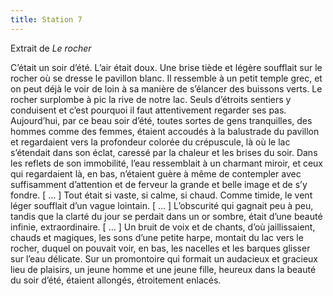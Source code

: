 ```yaml
---
title: Station 7
---
```


Extrait de *Le rocher*

C’était un soir d’été. L’air était doux. Une brise tiède et
légère soufflait sur le rocher où se dresse le pavillon blanc. Il
ressemble à un petit temple grec, et on peut déjà le voir de
loin à sa manière de s’élancer des buissons verts. Le rocher
surplombe à pic la rive de notre lac. Seuls d’étroits sentiers y
conduisent et c’est pourquoi il faut attentivement regarder ses
pas. Aujourd’hui, par ce beau soir d’été, toutes sortes de gens
tranquilles, des hommes comme des femmes, étaient accoudés
à la balustrade du pavillon et regardaient vers la profondeur
colorée du crépuscule, là où le lac s’étendait dans son éclat,
caressé par la chaleur et les brises du soir. Dans les reflets de
son immobilité, l’eau ressemblait à un charmant miroir, et ceux
qui regardaient là, en bas, n’étaient guère à même de contempler
avec suffisamment d’attention et de ferveur la grande et
belle image et de s’y fondre. [ … ] Tout était si vaste, si calme, si
chaud. Comme timide, le vent léger soufflait d’un vague lointain.
[ … ] L’obscurité qui gagnait peu à peu, tandis que la clarté du
jour se perdait dans un or sombre, était d’une beauté infinie,
extraordinaire. [ … ] Un bruit de voix et de chants, d’où jaillissaient,
chauds et magiques, les sons d’une petite harpe, montait
du lac vers le rocher, duquel on pouvait voir, en bas, les nacelles
et les barques glisser sur l’eau délicate. Sur un promontoire
qui formait un audacieux et gracieux lieu de plaisirs, un jeune
homme et une jeune fille, heureux dans la beauté du soir d’été,
étaient allongés, étroitement enlacés.